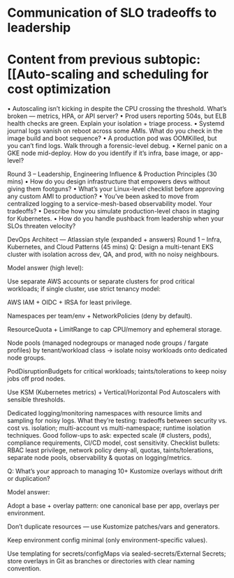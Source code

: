 # Communication of SLO tradeoffs to leadership

# Content from previous subtopic: [[Auto-scaling and scheduling for cost optimization

• Autoscaling isn’t kicking in despite the CPU crossing the threshold. What’s broken — metrics, HPA, or API server?
• Prod users reporting 504s, but ELB health checks are green. Explain your isolation + triage process.
• Systemd journal logs vanish on reboot across some AMIs. What do you check in the image build and boot sequence?
• A production pod was OOMKilled, but you can’t find logs. Walk through a forensic-level debug.
• Kernel panic on a GKE node mid-deploy. How do you identify if it’s infra, base image, or app-level?

Round 3 – Leadership, Engineering Influence & Production Principles (30 mins)
• How do you design infrastructure that empowers devs without giving them footguns?
• What’s your Linux-level checklist before approving any custom AMI to production?
• You’ve been asked to move from centralized logging to a service-mesh-based observability model. Your tradeoffs?
• Describe how you simulate production-level chaos in staging for Kubernetes.
• How do you handle pushback from leadership when your SLOs threaten velocity?

DevOps Architect — Atlassian style (expanded + answers)
Round 1 – Infra, Kubernetes, and Cloud Patterns (45 mins)
Q: Design a multi-tenant EKS cluster with isolation across dev, QA, and prod, with no noisy neighbours.

Model answer (high level):

Use separate AWS accounts or separate clusters for prod critical workloads; if single cluster, use strict tenancy model:

AWS IAM + OIDC + IRSA for least privilege.

Namespaces per team/env + NetworkPolicies (deny by default).

ResourceQuota + LimitRange to cap CPU/memory and ephemeral storage.

Node pools (managed nodegroups or managed node groups / fargate profiles) by tenant/workload class → isolate noisy workloads onto dedicated node groups.

PodDisruptionBudgets for critical workloads; taints/tolerations to keep noisy jobs off prod nodes.

Use KSM (Kubernetes metrics) + Vertical/Horizontal Pod Autoscalers with sensible thresholds.

Dedicated logging/monitoring namespaces with resource limits and sampling for noisy logs.
What they’re testing: tradeoffs between security vs. cost vs. isolation; multi-account vs multi-namespace; runtime isolation techniques.
Good follow-ups to ask: expected scale (# clusters, pods), compliance requirements, CI/CD model, cost sensitivity.
Checklist bullets: RBAC least privilege, network policy deny-all, quotas, taints/tolerations, separate node pools, observability & quotas on logging/metrics.

Q: What’s your approach to managing 10+ Kustomize overlays without drift or duplication?

Model answer:

Adopt a base + overlay pattern: one canonical base per app, overlays per environment.

Don’t duplicate resources — use Kustomize patches/vars and generators.

Keep environment config minimal (only environment-specific values).

Use templating for secrets/configMaps via sealed-secrets/External Secrets; store overlays in Git as branches or directories with clear naming convention.